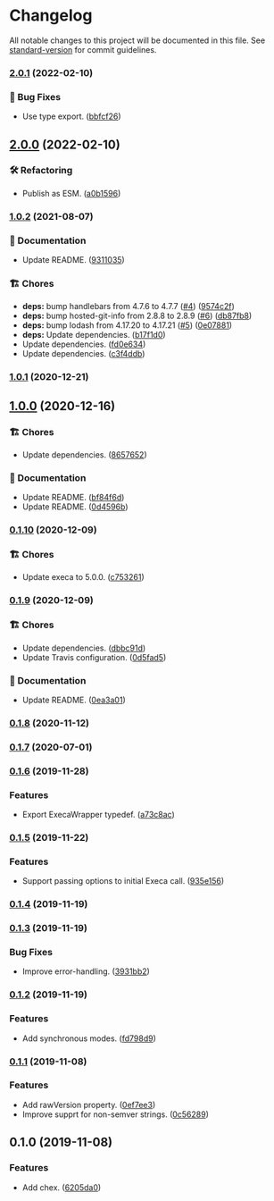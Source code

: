 # Changelog

All notable changes to this project will be documented in this file. See [standard-version](https://github.com/conventional-changelog/standard-version) for commit guidelines.

### [2.0.1](https://github.com/darkobits/chex/compare/v2.0.0...v2.0.1) (2022-02-10)


### 🐞 Bug Fixes

* Use type export. ([bbfcf26](https://github.com/darkobits/chex/commit/bbfcf264058f2892c48a4372cdea376e389b31a5))

## [2.0.0](https://github.com/darkobits/chex/compare/v1.0.2...v2.0.0) (2022-02-10)


### 🛠 Refactoring

* Publish as ESM. ([a0b1596](https://github.com/darkobits/chex/commit/a0b1596df067dc148603f16a2702a9793bf94b3d))

### [1.0.2](https://github.com/darkobits/chex/compare/v1.0.1...v1.0.2) (2021-08-07)


### 📖 Documentation

* Update README. ([9311035](https://github.com/darkobits/chex/commit/9311035ee5c0ce541bf02143007eb60738176a17))


### 🏗 Chores

* **deps:** bump handlebars from 4.7.6 to 4.7.7 ([#4](https://github.com/darkobits/chex/issues/4)) ([9574c2f](https://github.com/darkobits/chex/commit/9574c2fbae6443d74c8c33f875efc9e523ccdbca))
* **deps:** bump hosted-git-info from 2.8.8 to 2.8.9 ([#6](https://github.com/darkobits/chex/issues/6)) ([db87fb8](https://github.com/darkobits/chex/commit/db87fb8b7b9875bf0fe0c7666b6337a8bbee8989))
* **deps:** bump lodash from 4.17.20 to 4.17.21 ([#5](https://github.com/darkobits/chex/issues/5)) ([0e07881](https://github.com/darkobits/chex/commit/0e07881731c253bd6c7287435f7fbf9c684322e5))
* **deps:** Update dependencies. ([b17f1d0](https://github.com/darkobits/chex/commit/b17f1d0691705eafb81998745eae98a9e3a457e6))
* Update dependencies. ([fd0e634](https://github.com/darkobits/chex/commit/fd0e634c579799b735bfe424b5f965e1d4e1ab04))
* Update dependencies. ([c3f4ddb](https://github.com/darkobits/chex/commit/c3f4ddbcfbaa5848a3a039ef5645ee460a31347b))

### [1.0.1](https://github.com/darkobits/chex/compare/v1.0.0...v1.0.1) (2020-12-21)

## [1.0.0](https://github.com/darkobits/chex/compare/v0.1.10...v1.0.0) (2020-12-16)


### 🏗 Chores

* Update dependencies. ([8657652](https://github.com/darkobits/chex/commit/86576526431d9686b0fafa0641bcfcef69dd7f32))


### 📖 Documentation

* Update README. ([bf84f6d](https://github.com/darkobits/chex/commit/bf84f6d041d139c311f59384ec0d7271accbd90e))
* Update README. ([0d4596b](https://github.com/darkobits/chex/commit/0d4596b3917d8f9ed802a6ad66bed9700ebbd359))

### [0.1.10](https://github.com/darkobits/chex/compare/v0.1.9...v0.1.10) (2020-12-09)


### 🏗 Chores

* Update execa to 5.0.0. ([c753261](https://github.com/darkobits/chex/commit/c753261996588d7b79401574491b9007789faf42))

### [0.1.9](https://github.com/darkobits/chex/compare/v0.1.8...v0.1.9) (2020-12-09)


### 🏗 Chores

* Update dependencies. ([dbbc91d](https://github.com/darkobits/chex/commit/dbbc91daa2ae1b8a15fdca09144116476f3be48f))
* Update Travis configuration. ([0d5fad5](https://github.com/darkobits/chex/commit/0d5fad58b7debe88f1adc66c329b09fe9c544a96))


### 📖 Documentation

* Update README. ([0ea3a01](https://github.com/darkobits/chex/commit/0ea3a015d701addc4da15f1fc445571de56c8c56))

### [0.1.8](https://github.com/darkobits/chex/compare/v0.1.7...v0.1.8) (2020-11-12)

### [0.1.7](https://github.com/darkobits/chex/compare/v0.1.6...v0.1.7) (2020-07-01)

### [0.1.6](https://github.com/darkobits/chex/compare/v0.1.5...v0.1.6) (2019-11-28)


### Features

* Export ExecaWrapper typedef. ([a73c8ac](https://github.com/darkobits/chex/commit/a73c8ac0902c1f904d58bf3baec2648a293c13e3))

### [0.1.5](https://github.com/darkobits/chex/compare/v0.1.4...v0.1.5) (2019-11-22)


### Features

* Support passing options to initial Execa call. ([935e156](https://github.com/darkobits/chex/commit/935e15688f205fba262fdac9ebf175a691d068b4))

### [0.1.4](https://github.com/darkobits/chex/compare/v0.1.3...v0.1.4) (2019-11-19)

### [0.1.3](https://github.com/darkobits/chex/compare/v0.1.2...v0.1.3) (2019-11-19)


### Bug Fixes

* Improve error-handling. ([3931bb2](https://github.com/darkobits/chex/commit/3931bb2bedadf397e0988da6aa3f335aa2bb539a))

### [0.1.2](https://github.com/darkobits/chex/compare/v0.1.1...v0.1.2) (2019-11-19)


### Features

* Add synchronous modes. ([fd798d9](https://github.com/darkobits/chex/commit/fd798d9f4fce683491bc110427b8fa74a59d67f3))

### [0.1.1](https://github.com/darkobits/chex/compare/v0.1.0...v0.1.1) (2019-11-08)


### Features

* Add rawVersion property. ([0ef7ee3](https://github.com/darkobits/chex/commit/0ef7ee36d62f211036aa8c252c629cdf4b813d08))
* Improve supprt for non-semver strings. ([0c56289](https://github.com/darkobits/chex/commit/0c562899ea0ac94b61f761618727ab394d65dbbc))

## 0.1.0 (2019-11-08)


### Features

* Add chex. ([6205da0](///commit/6205da00bd8a18db43771e065ee66c6287e671f8))
